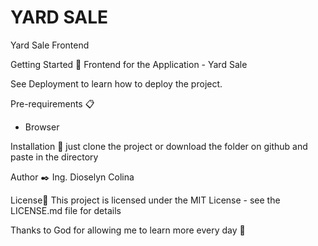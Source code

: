 # YARD SALE
Yard Sale Frontend 


Getting Started 🚀
Frontend for the Application - Yard Sale

See Deployment to learn how to deploy the project.

Pre-requirements 📋
  - Browser
  
 
Installation 🔧
just clone the project or download the folder on github and paste in the directory


Author ✒️
Ing. Dioselyn Colina


License📄
This project is licensed under the MIT License - see the LICENSE.md file for details

Thanks to God for allowing me to learn more every day 🎁


